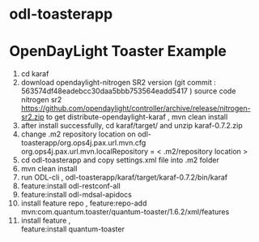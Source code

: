 # odl-toasterapp
OpenDayLight Toaster Example
=============================
1) cd karaf 
2) download opendaylight-nitrogen SR2 version (git commit : 563574df48eadebcc30daa5bbb753564eadd5417 )
source code nitrogen sr2 https://github.com/opendaylight/controller/archive/release/nitrogen-sr2.zip
to get distribute-opendaylight-karaf , mvn clean install
3) after install successfully, cd karaf/target/ and unzip karaf-0.7.2.zip 
4) change .m2 repository location on odl-toasterapp/org.ops4j.pax.url.mvn.cfg
   org.ops4j.pax.url.mvn.localRepository = < .m2/repository location >
5) cd odl-toasterapp and copy settings.xml file into .m2 folder  
6) mvn clean install
7) run ODL-cli , odl-toasterapp/karaf/target/karaf-0.7.2/bin/karaf
8) feature:install odl-restconf-all
9) feature:install odl-mdsal-apidocs
10) install feature repo , 
       feature:repo-add mvn:com.quantum.toaster/quantum-toaster/1.6.2/xml/features
11) install feature ,  
       feature:install quantum-toaster
